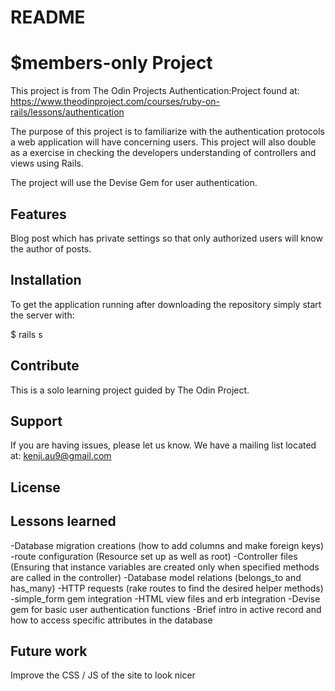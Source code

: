 # README

$members-only Project
===========

This project is from The Odin Projects Authentication:Project found at:
https://www.theodinproject.com/courses/ruby-on-rails/lessons/authentication

The purpose of this project is to familiarize with the authentication protocols a web application will have concerning users. This project will also double as a exercise in checking the developers understanding of controllers and views using Rails. 

The project will use the Devise Gem for user authentication.


Features
-----------
Blog post which has private settings so that only authorized users will know the author of posts.

Installation
-----------

To get the application running after downloading the repository simply start the server with:

  $ rails s

Contribute
-----------

This is a solo learning project guided by The Odin Project. 

Support
-----------

If you are having issues, please let us know.
We have a mailing list located at: kenji.au9@gmail.com

License
-----------

Lessons learned
-----------

-Database migration creations (how to add columns and make foreign keys)
-route configuration (Resource set up as well as root)
-Controller files (Ensuring that instance variables are created only when specified methods are called in the controller)
-Database model relations (belongs_to and has_many)
-HTTP requests (rake routes to find the desired helper methods)
-simple_form gem integration
-HTML view files and erb integration
-Devise gem for basic user authentication functions
-Brief intro in active record and how to access specific attributes in the database

Future work
-----------
Improve the CSS / JS of the site to look nicer
